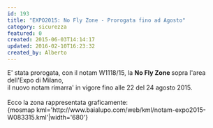 ```yaml
---
id: 193
title: "EXPO2015: No Fly Zone - Prorogata fino ad Agosto"
category: sicurezza
featured: 0
created: 2015-06-03T14:14:17
updated: 2016-02-10T16:23:32
created_by: Alberto
---
```

<p>
 E' stata prorogata, con il notam W1118/15, la
 <strong>
  No Fly Zone
 </strong>
 sopra l'area dell'Expo di Milano,
 <br/>
 il nuovo notam rimarra' in vigore fino alle 22 del 24 agosto 2015.
 <br/>
 <br/>
 Ecco la zona rappresentata graficamente:
 <br/>
 {mosmap kml='http://www.baialupo.com/web/kml/notam-expo2015-W083315.kml'|width='680'}
 <br/>
 <!--
<a href="https://www.google.com/maps/d/edit?mid=zeaiapETAEy4.kUqdr1GkVcAY" target="_blank"><img src="dmdocuments/W083315.jpg" border="0" width="680" height="400" /></a>-->
</p>
<p>
 <a href="https://www.google.com/maps/d/edit?mid=zeaiapETAEy4.kUqdr1GkVcAY" target="_blank">
  Visualizza la mappa in Google Map
 </a>
 <br/>
 <br/>
 Di seguito il testo del Notam:
</p>
<pre>W1118/15 - OVERFLYING FORBIDDEN TO VFR FLT UNDER PROVISION OF ARTICLE 793 <br/><span style="line-height: 1.3em;">AIR NAVIGATION ACT WI FLW AREA: <br/>453611N0085927E 453600N0090930E 453500N0091230E 453306N0091225E <br/>453324N0091613E 452617N0091530E 452225N0091711E 452303N0090955E <br/>452519N0090447E 452725N0090432E 452700N0090300E 453611N0085927E <br/>/MILANO TOWN/ <br/>RMK: FLW CATEGORIES NOT AFFECTED: <br/>1- STATE ACFT, STATE, RESCUE, HOSPITAL AND EMERGENCY FLT <br/>2- FLYING ACT OVER SEGMENT ROZZANO (MLW1) - ROGOREDO (MLW2) <br/>AND THE AIRSPACE NECESSARY FOR HOLDING ORBITS ON THE SAID <br/>POINTS,CONNECTED WITH LDG AND DEP FROM LIML AD. GND - 2500FT AMSL, 28 MAY 22:00 <br/>2015 UNTIL 24 AUG 21:59 2015. CREATED: 26 MAY 12:16 2015</span></pre>
